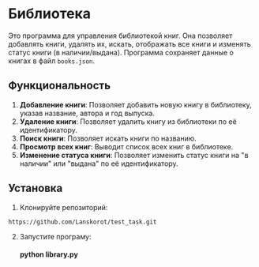 # Библиотека

Это  программа для управления библиотекой книг. Она позволяет добавлять книги, удалять их, искать, отображать все книги и изменять статус книги (в наличии/выдана). Программа сохраняет данные о книгах в файл `books.json`.

## Функциональность

1. **Добавление книги**: Позволяет добавить новую книгу в библиотеку, указав название, автора и год выпуска.
2. **Удаление книги**: Позволяет удалить книгу из библиотеки по её идентификатору.
3. **Поиск книги**: Позволяет искать книги по названию.
4. **Просмотр всех книг**: Выводит список всех книг в библиотеке.
5. **Изменение статуса книги**: Позволяет изменить статус книги на "в наличии" или "выдана" по её идентификатору.

## Установка

1. Клонируйте репозиторий:
```
https://github.com/Lanskorot/test_task.git  
```
2. Запустите програму:
    #### python library.py
